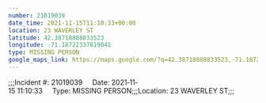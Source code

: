 ```yaml
---
number: 21019039
date_time: 2021-11-15T11:10:33+00:00
location: 23 WAVERLEY ST
latitude: 42.38718888833523
longitude: -71.18722337819041
type: MISSING PERSON
google_maps_link: https://maps.google.com/?q=42.38718888833523,-71.18722337819041
---
```


;;;Incident #: 21019039     Date: 2021‐11‐15 11:10:33     Type: MISSING PERSON;;;Location: 23 WAVERLEY ST;;;
